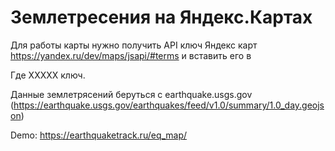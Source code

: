 # Землетресения на Яндекс.Картах

Для работы карты нужно получить API ключ Яндекс карт https://yandex.ru/dev/maps/jsapi/#terms и вставить его в 
> <script src="https://api-maps.yandex.ru/2.1/?lang=ru_RU&apikey=XXXXX" type="text/javascript"></script> 
Где XXXXX ключ.

Данные землетрясений беруться с earthquake.usgs.gov (https://earthquake.usgs.gov/earthquakes/feed/v1.0/summary/1.0_day.geojson)

Demo: https://earthquaketrack.ru/eq_map/
